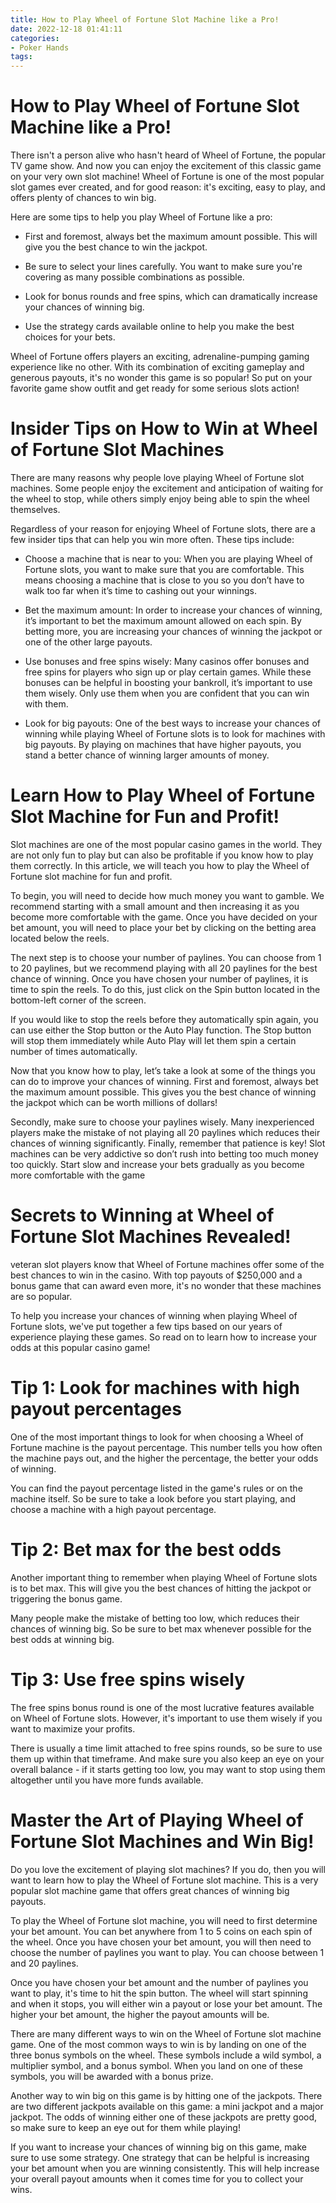 ```yaml
---
title: How to Play Wheel of Fortune Slot Machine like a Pro!
date: 2022-12-18 01:41:11
categories:
- Poker Hands
tags:
---
```



#  How to Play Wheel of Fortune Slot Machine like a Pro!

There isn't a person alive who hasn't heard of Wheel of Fortune, the popular TV game show. And now you can enjoy the excitement of this classic game on your very own slot machine! Wheel of Fortune is one of the most popular slot games ever created, and for good reason: it's exciting, easy to play, and offers plenty of chances to win big.

Here are some tips to help you play Wheel of Fortune like a pro:

- First and foremost, always bet the maximum amount possible. This will give you the best chance to win the jackpot.

- Be sure to select your lines carefully. You want to make sure you're covering as many possible combinations as possible.

- Look for bonus rounds and free spins, which can dramatically increase your chances of winning big.

- Use the strategy cards available online to help you make the best choices for your bets.

Wheel of Fortune offers players an exciting, adrenaline-pumping gaming experience like no other. With its combination of exciting gameplay and generous payouts, it's no wonder this game is so popular! So put on your favorite game show outfit and get ready for some serious slots action!

#  Insider Tips on How to Win at Wheel of Fortune Slot Machines

There are many reasons why people love playing Wheel of Fortune slot machines. Some people enjoy the excitement and anticipation of waiting for the wheel to stop, while others simply enjoy being able to spin the wheel themselves.

Regardless of your reason for enjoying Wheel of Fortune slots, there are a few insider tips that can help you win more often. These tips include:

- Choose a machine that is near to you: When you are playing Wheel of Fortune slots, you want to make sure that you are comfortable. This means choosing a machine that is close to you so you don’t have to walk too far when it’s time to cashing out your winnings.

- Bet the maximum amount: In order to increase your chances of winning, it’s important to bet the maximum amount allowed on each spin. By betting more, you are increasing your chances of winning the jackpot or one of the other large payouts.

- Use bonuses and free spins wisely: Many casinos offer bonuses and free spins for players who sign up or play certain games. While these bonuses can be helpful in boosting your bankroll, it’s important to use them wisely. Only use them when you are confident that you can win with them.

- Look for big payouts: One of the best ways to increase your chances of winning while playing Wheel of Fortune slots is to look for machines with big payouts. By playing on machines that have higher payouts, you stand a better chance of winning larger amounts of money.

#  Learn How to Play Wheel of Fortune Slot Machine for Fun and Profit!

Slot machines are one of the most popular casino games in the world. They are not only fun to play but can also be profitable if you know how to play them correctly. In this article, we will teach you how to play the Wheel of Fortune slot machine for fun and profit.

To begin, you will need to decide how much money you want to gamble. We recommend starting with a small amount and then increasing it as you become more comfortable with the game. Once you have decided on your bet amount, you will need to place your bet by clicking on the betting area located below the reels.

The next step is to choose your number of paylines. You can choose from 1 to 20 paylines, but we recommend playing with all 20 paylines for the best chance of winning. Once you have chosen your number of paylines, it is time to spin the reels. To do this, just click on the Spin button located in the bottom-left corner of the screen.

If you would like to stop the reels before they automatically spin again, you can use either the Stop button or the Auto Play function. The Stop button will stop them immediately while Auto Play will let them spin a certain number of times automatically.

Now that you know how to play, let’s take a look at some of the things you can do to improve your chances of winning. First and foremost, always bet the maximum amount possible. This gives you the best chance of winning the jackpot which can be worth millions of dollars!

Secondly, make sure to choose your paylines wisely. Many inexperienced players make the mistake of not playing all 20 paylines which reduces their chances of winning significantly. Finally, remember that patience is key! Slot machines can be very addictive so don’t rush into betting too much money too quickly. Start slow and increase your bets gradually as you become more comfortable with the game

#  Secrets to Winning at Wheel of Fortune Slot Machines Revealed!

 veteran slot players know that Wheel of Fortune machines offer some of the best chances to win in the casino. With top payouts of $250,000 and a bonus game that can award even more, it's no wonder that these machines are so popular.

To help you increase your chances of winning when playing Wheel of Fortune slots, we've put together a few tips based on our years of experience playing these games. So read on to learn how to increase your odds at this popular casino game!

# Tip 1: Look for machines with high payout percentages

One of the most important things to look for when choosing a Wheel of Fortune machine is the payout percentage. This number tells you how often the machine pays out, and the higher the percentage, the better your odds of winning.

You can find the payout percentage listed in the game's rules or on the machine itself. So be sure to take a look before you start playing, and choose a machine with a high payout percentage.

# Tip 2: Bet max for the best odds

Another important thing to remember when playing Wheel of Fortune slots is to bet max. This will give you the best chances of hitting the jackpot or triggering the bonus game.

Many people make the mistake of betting too low, which reduces their chances of winning big. So be sure to bet max whenever possible for the best odds at winning big.

# Tip 3: Use free spins wisely

The free spins bonus round is one of the most lucrative features available on Wheel of Fortune slots. However, it's important to use them wisely if you want to maximize your profits.

There is usually a time limit attached to free spins rounds, so be sure to use them up within that timeframe. And make sure you also keep an eye on your overall balance - if it starts getting too low, you may want to stop using them altogether until you have more funds available.

#  Master the Art of Playing Wheel of Fortune Slot Machines and Win Big!

Do you love the excitement of playing slot machines? If you do, then you will want to learn how to play the Wheel of Fortune slot machine. This is a very popular slot machine game that offers great chances of winning big payouts.

To play the Wheel of Fortune slot machine, you will need to first determine your bet amount. You can bet anywhere from 1 to 5 coins on each spin of the wheel. Once you have chosen your bet amount, you will then need to choose the number of paylines you want to play. You can choose between 1 and 20 paylines.

Once you have chosen your bet amount and the number of paylines you want to play, it's time to hit the spin button. The wheel will start spinning and when it stops, you will either win a payout or lose your bet amount. The higher your bet amount, the higher the payout amounts will be.

There are many different ways to win on the Wheel of Fortune slot machine game. One of the most common ways to win is by landing on one of the three bonus symbols on the wheel. These symbols include a wild symbol, a multiplier symbol, and a bonus symbol. When you land on one of these symbols, you will be awarded with a bonus prize.

Another way to win big on this game is by hitting one of the jackpots. There are two different jackpots available on this game: a mini jackpot and a major jackpot. The odds of winning either one of these jackpots are pretty good, so make sure to keep an eye out for them while playing!

If you want to increase your chances of winning big on this game, make sure to use some strategy. One strategy that can be helpful is increasing your bet amount when you are winning consistently. This will help increase your overall payout amounts when it comes time for you to collect your wins.